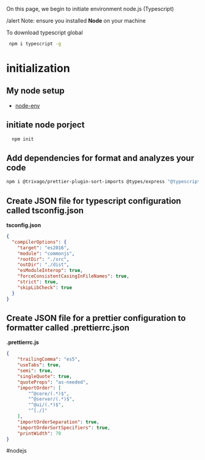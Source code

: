 On this page, we begin to initiate environment node.js (Typescript)

/alert Note: ensure you installed **Node** on your machine

To download typescript global  
``` bash
 npm i typescript -g
```
# initialization
## My node setup 
  *  [node-env](https://github.com/Adosh74/Node-Env)
## initiate node porject
``` bash
  npm init 
```
## Add dependencies for format and analyzes your code 
``` bash
npm i @trivago/prettier-plugin-sort-imports @types/express "@typescript-eslint/eslint-plugin @typescript-eslint/parse eslint eslint-config-prettie eslint-plugin-prettier nodemon prettier ts-node typescript -D
```
## Create JSON file for typescript configuration called **tsconfig.json**
**tsconfig.json**
``` json
{
  "compilerOptions": {
    "target": "es2016",                                  
    "module": "commonjs",                                
    "rootDir": "./src",                                  
    "outDir": "./dist",                                   
    "esModuleInterop": true,                            
    "forceConsistentCasingInFileNames": true,            
    "strict": true,                                            
    "skipLibCheck": true                               
  }
}

```

## Create JSON  file for a prettier configuration to formatter called .prettierrc.json
**.prettierrc.js**
``` json
{
	"trailingComma": "es5",
	"useTabs": true,
	"semi": true,
	"singleQuote": true,
	"quoteProps": "as-needed",
	"importOrder": [
		"^@core/(.*)$",
		"^@server/(.*)$",
		"^@ui/(.*)$",
		"^[./]"
	],
	"importOrderSeparation": true,
	"importOrderSortSpecifiers": true,
	"printWidth": 70
}
```


#nodejs

